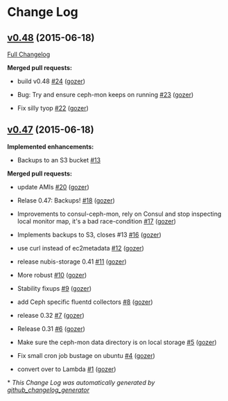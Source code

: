 # Change Log

## [v0.48](https://github.com/nubisproject/nubis-storage/tree/v0.48) (2015-06-18)

[Full Changelog](https://github.com/nubisproject/nubis-storage/compare/v0.47...v0.48)

**Merged pull requests:**

- build v0.48 [\#24](https://github.com/Nubisproject/nubis-storage/pull/24) ([gozer](https://github.com/gozer))

- Bug: Try and ensure ceph-mon keeps on running [\#23](https://github.com/Nubisproject/nubis-storage/pull/23) ([gozer](https://github.com/gozer))

- Fix silly tyop [\#22](https://github.com/Nubisproject/nubis-storage/pull/22) ([gozer](https://github.com/gozer))

## [v0.47](https://github.com/nubisproject/nubis-storage/tree/v0.47) (2015-06-18)

**Implemented enhancements:**

- Backups to an S3 bucket [\#13](https://github.com/Nubisproject/nubis-storage/issues/13)

**Merged pull requests:**

- update AMIs [\#20](https://github.com/Nubisproject/nubis-storage/pull/20) ([gozer](https://github.com/gozer))

- Relase 0.47: Backups! [\#18](https://github.com/Nubisproject/nubis-storage/pull/18) ([gozer](https://github.com/gozer))

- Improvements to consul-ceph-mon, rely on Consul and stop inspecting local monitor map, it's a bad race-condition [\#17](https://github.com/Nubisproject/nubis-storage/pull/17) ([gozer](https://github.com/gozer))

- Implements backups to S3, closes \#13 [\#16](https://github.com/Nubisproject/nubis-storage/pull/16) ([gozer](https://github.com/gozer))

- use curl instead of ec2metadata [\#12](https://github.com/Nubisproject/nubis-storage/pull/12) ([gozer](https://github.com/gozer))

- release nubis-storage 0.41 [\#11](https://github.com/Nubisproject/nubis-storage/pull/11) ([gozer](https://github.com/gozer))

- More robust [\#10](https://github.com/Nubisproject/nubis-storage/pull/10) ([gozer](https://github.com/gozer))

- Stability fixups [\#9](https://github.com/Nubisproject/nubis-storage/pull/9) ([gozer](https://github.com/gozer))

- add Ceph specific fluentd collectors [\#8](https://github.com/Nubisproject/nubis-storage/pull/8) ([gozer](https://github.com/gozer))

- release 0.32 [\#7](https://github.com/Nubisproject/nubis-storage/pull/7) ([gozer](https://github.com/gozer))

- Release 0.31 [\#6](https://github.com/Nubisproject/nubis-storage/pull/6) ([gozer](https://github.com/gozer))

- Make sure the ceph-mon data directory is on local storage [\#5](https://github.com/Nubisproject/nubis-storage/pull/5) ([gozer](https://github.com/gozer))

- Fix small cron job bustage on ubuntu [\#4](https://github.com/Nubisproject/nubis-storage/pull/4) ([gozer](https://github.com/gozer))

- convert over to Lambda [\#1](https://github.com/Nubisproject/nubis-storage/pull/1) ([gozer](https://github.com/gozer))



\* *This Change Log was automatically generated by [github_changelog_generator](https://github.com/skywinder/Github-Changelog-Generator)*